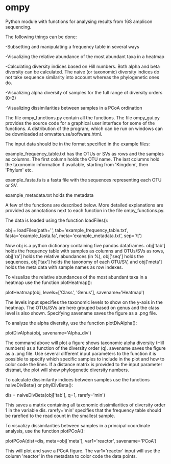 # ompy
Python module with functions for analysing results from 16S amplicon sequencing.

The following things can be done:

-Subsetting and manipulating a frequency table in several ways

-Visualizing the relative abundance of the most abundant taxa in a heatmap

-Calculating diversity indices based on Hill numbers. Both alpha and beta diversity can be calculated.
The naive (or taxonomic) diversity indices do not take sequence similarity into account whereas the phylogenetic ones do.

-Visualizing alpha diversity of samples for the full range of diversity orders (0-2)

-Visualizing dissimilarities between samples in a PCoA ordination


The file ompy_functions.py contain all the functions. The file ompy_gui.py provides the source code for a graphical user interface
for some of the functions. A distribution of the program, which can be run on windows can be downloaded at omvatten.se/software.html.


The input data should be in the format specified in the example files:

example_frequency_table.txt has the OTUs or SVs as rows and the samples as columns. The first column holds the OTU name. The last columns hold the
taxonomic information if available, starting from 'Kingdom', then 'Phylum' etc.

example_fasta.fa is a fasta file with the sequences representing each OTU or SV.

example_metadata.txt holds the metadata


A few of the functions are described below. More detailed explanations are provided as annotations next to each function in the file ompy_functions.py.

The data is loaded using the function loadFiles():

obj = loadFiles(path='', tab='example_frequency_table.txt', fasta='example_fasta.fa', meta='example_metadata.txt', sep='\t')

Now obj is a python dictionary containing five pandas dataframes.
obj['tab'] holds the frequency table with samples as columns and OTUs/SVs as rows, obj['ra'] holds the relative abundances (in %), obj['seq'] holds the sequences, obj['tax'] holds the taxonomy of each OTU/SV, and obj['meta'] holds the meta data with sample names as row indexes.

To visualize the relative abundances of the most abundant taxa in a heatmap use the function plotHeatmap():

plotHeatmap(obj, levels=['Class', 'Genus'], savename='Heatmap')

The levels input specifies the taxonomic levels to show on the y-axis in the heatmap. The OTUs/SVs are here grouped based on genus and the class level is also shown.
Specifying savename saves the figure as a .png file.

To analyze the alpha diversity, use the function plotDivAlpha():

plotDivAlpha(obj, savename='Alpha_div')

The command above will plot a figure shows taxonomic alpha diversity (Hill numbers) as a function of the diversity order (q). savename saves the figure as a .png file.
Use several different input parameters to the function it is possible to specify which specific samples to include in the plot and how to color code the lines.
If a distance matrix is provided to the input parameter distmat, the plot will show phylogenetic diversity numbers.

To calculate dissimilarity indices between samples use the functions naiveDivBeta() or phylDivBeta():

dis = naiveDivBeta(obj['tab'], q=1, rarefy='min')

This saves a matrix containing all taxonomic dissimilarities of diversity order 1 in the variable dis. rarefy='min' specifies that the frequency table should be rarefied to the read count in the smallest sample.

To visualizy dissimilarities between samples in a principal coordinate analysis, use the function plotPCoA():

plotPCoA(dist=dis, meta=obj['meta'], var1='reactor', savename='PCoA')

This will plot and save a PCoA figure. The var1='reactor' input will use the column 'reactor' in the metadata to color code the data points.
